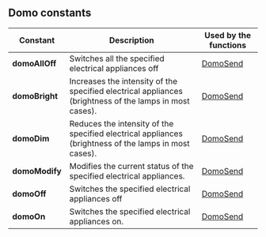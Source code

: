 
## Domo constants
			



<a name="NOTE1"></a>
<a name="NOTE1_1"></a>


| Constant | Description | Used by the functions |
| --- | --- | --- |
| **domoAllOff** | Switches all the specified electrical appliances off | [DomoSend](../WDLang3/1000003104.md) |
| **domoBright** | Increases the intensity of the specified electrical appliances (brightness of the lamps in most cases). | [DomoSend](../WDLang3/1000003104.md) |
| **domoDim** | Reduces the intensity of the specified electrical appliances (brightness of the lamps in most cases). | [DomoSend](../WDLang3/1000003104.md) |
| **domoModify** | Modifies the current status of the specified electrical appliances. | [DomoSend](../WDLang3/1000003104.md) |
| **domoOff** | Switches the specified electrical appliances off | [DomoSend](../WDLang3/1000003104.md) |
| **domoOn** | Switches the specified electrical appliances on. | [DomoSend](../WDLang3/1000003104.md) |




